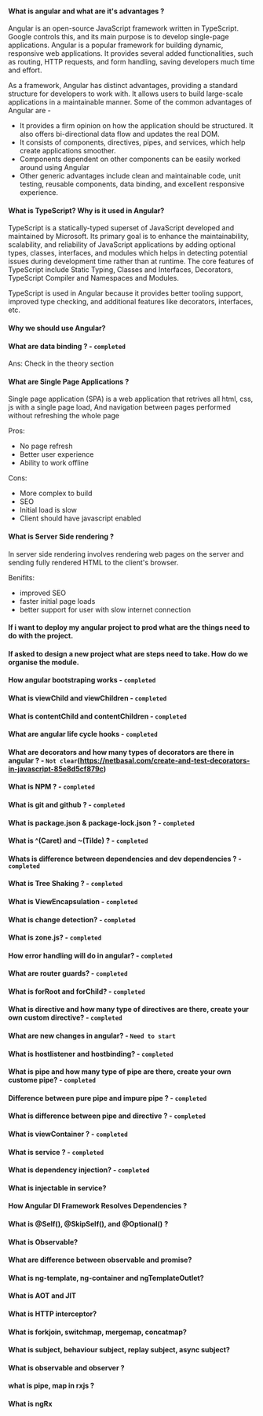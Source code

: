 #### What is angular and what are it's advantages ?

Angular is an open-source JavaScript framework written in TypeScript. Google controls this, and its main purpose is to develop single-page applications. Angular is a popular framework for building dynamic, responsive web applications. It provides several added functionalities, such as routing, HTTP requests, and form handling, saving developers much time and effort.

As a framework, Angular has distinct advantages, providing a standard structure for developers to work with. It allows users to build large-scale applications in a maintainable manner. Some of the common advantages of Angular are -

- It provides a firm opinion on how the application should be structured. It also offers bi-directional data flow and updates the real DOM.
- It consists of components, directives, pipes, and services, which help create applications smoother.
- Components dependent on other components can be easily worked around using Angular
- Other generic advantages include clean and maintainable code, unit testing, reusable components, data binding, and excellent responsive experience.

#### What is TypeScript? Why is it used in Angular?

TypeScript is a statically-typed superset of JavaScript developed and maintained by Microsoft. Its primary goal is to enhance the maintainability, scalability, and reliability of JavaScript applications by adding optional types, classes, interfaces, and modules which helps in detecting potential issues during development time rather than at runtime. The core features of TypeScript include Static Typing, Classes and Interfaces, Decorators, TypeScript Compiler and Namespaces and Modules.

TypeScript is used in Angular because it provides better tooling support, improved type checking, and additional features like decorators, interfaces, etc.

#### Why we should use Angular?

#### What are data binding ? - `completed`

Ans: Check in the theory section

#### What are Single Page Applications ?

Single page application (SPA) is a web application that retrives all html, css, js with a single page load, And navigation between pages performed without refreshing the whole page

Pros:

- No page refresh
- Better user experience
- Ability to work offline

Cons:

- More complex to build
- SEO
- Initial load is slow
- Client should have javascript enabled

#### What is Server Side rendering ?

In server side rendering involves rendering web pages on the server and sending fully rendered HTML to the client's browser.

Benifits:

- improved SEO
- faster initial page loads
- better support for user with slow internet connection

#### If i want to deploy my angular project to prod what are the things need to do with the project.

#### If asked to design a new project what are steps need to take. How do we organise the module.

#### How angular bootstraping works - `completed`

#### What is viewChild and viewChildren - `completed`

#### What is contentChild and contentChildren - `completed`

#### What are angular life cycle hooks - `completed`

#### What are decorators and how many types of decorators are there in angular ? - `Not clear`(https://netbasal.com/create-and-test-decorators-in-javascript-85e8d5cf879c)

#### What is NPM ? - `completed`

#### What is git and github ? - `completed`

#### What is package.json & package-lock.json ? - `completed`

#### What is ^(Caret) and ~(Tilde) ? - `completed`

#### Whats is difference between dependencies and dev dependencies ? - `completed`

#### What is Tree Shaking ? - `completed`

#### What is ViewEncapsulation - `completed`

#### What is change detection? - `completed`

#### What is zone.js? - `completed`

#### How error handling will do in angular? - `completed`

#### What are router guards? - `completed`

#### What is forRoot and forChild? - `completed`

#### What is directive and how many type of directives are there, create your own custom directive? - `completed`

#### What are new changes in angular? - `Need to start`

#### What is hostlistener and hostbinding? - `completed`

#### What is pipe and how many type of pipe are there, create your own custome pipe? - `completed`

#### Difference between pure pipe and impure pipe ? - `completed`

#### What is difference between pipe and directive ? - `completed`

#### What is viewContainer ? - `completed`

#### What is service ? - `completed`

#### What is dependency injection? - `completed`

#### What is injectable in service?

#### How Angular DI Framework Resolves Dependencies ?

#### What is @Self(), @SkipSelf(), and @Optional() ?

#### What is Observable?

#### What are difference between observable and promise?

#### What is ng-template, ng-container and ngTemplateOutlet?

#### What is AOT and JIT

#### What is HTTP interceptor?

#### What is forkjoin, switchmap, mergemap, concatmap?

#### What is subject, behaviour subject, replay subject, async subject?

#### What is observable and observer ?

#### what is pipe, map in rxjs ?

#### What is ngRx
